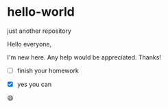 # hello-world
just another repository

Hello everyone,

I'm new here. Any help would be appreciated. Thanks!

- [ ] finish your homework

- [x] yes you can

:smile:
